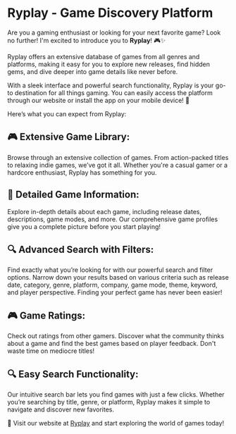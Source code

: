 # Ryplay - Game Discovery Platform

Are you a gaming enthusiast or looking for your next favorite game? Look no further! I'm excited to introduce you to **Ryplay**! 🎮✨

Ryplay offers an extensive database of games from all genres and platforms, making it easy for you to explore new releases, find hidden gems, and dive deeper into game details like never before.

With a sleek interface and powerful search functionality, Ryplay is your go-to destination for all things gaming. You can easily access the platform through our website or install the app on your mobile device! 📱

Here’s what you can expect from Ryplay:

## 🎮 Extensive Game Library:

Browse through an extensive collection of games. From action-packed titles to relaxing indie games, we’ve got it all. Whether you're a casual gamer or a hardcore enthusiast, Ryplay has something for you.

## 📝 Detailed Game Information:

Explore in-depth details about each game, including release dates, descriptions, game modes, and more. Our comprehensive game profiles give you a complete picture before you start playing!

## 🔍 Advanced Search with Filters:

Find exactly what you’re looking for with our powerful search and filter options. Narrow down your results based on various criteria such as release date, category, genre, platform, company, game mode, theme, keyword, and player perspective. Finding your perfect game has never been easier!

## 🎮 Game Ratings:

Check out ratings from other gamers. Discover what the community thinks about a game and find the best games based on player feedback. Don't waste time on mediocre titles!

## 🔍 Easy Search Functionality:

Our intuitive search bar lets you find games with just a few clicks. Whether you’re searching by title, genre, or platform, Ryplay makes it simple to navigate and discover new favorites.

🎉 Visit our website at [Ryplay](https://ryplay.vercel.app) and start exploring the world of games today!
